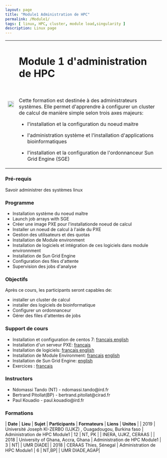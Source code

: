 ```yaml
---
layout: page
title: "Module1 Administration de HPC"
permalink: /Module1/
tags: [ linux, HPC, cluster, module load,singularity ]
description: Linux page
---
```

<table class="table-contact">
<tr>
<td><img width="100%" src="{{ site.url }}/images/training-hpcadvanced.jpeg" alt="" />
</td>
<td>
<h1> Module 1 d'administration de HPC</h1><br />

Cette formation est destinée à des administrateurs systèmes.
Elle permet d'apprendre à configurer un cluster de calcul de manière simple selon trois axes majeurs:


-  l'installation et  la configuration du noeud  maitre

-  l'administration système  et l'installation d'applications bioinformatiques

-  l'installation et la configuration de l'ordonnanceur  Sun Grid Engine (SGE)

</td>
</tr>
</table>

### Pré-requis
Savoir administrer des systèmes linux



<div id="colonne1">
<h3>Programme</h3>
<ul>
<li> Installation système du noeud maître</li>
<li> Launch job arrays with SGE</li>
<li> Créer une image PXE pour l'installationde noeud de  calcul </li>
<li> Installer un noeud de calcul à l'aide du PXE </li>
<li> Gestion des utilisateurs et des quotas</li>
<li> Installation de Module environment</li>  
<li> Installation de logiciels et intégration de ces logiciels dans module environnment</li>  
<li> Installation de Sun Grid Engine</li> 
<li> Configuration des files d'attente</li> 
<li> Supervision des jobs d'analyse</li>          
</ul>
</div>

<div id="colonne2">
<h3>Objectifs</h3>
Après ce cours, les participants seront capables de:
<ul>
<li>installer un cluster de calcul </li>
<li>installer des logiciels de  bioinformatique</li>
<li>Configurer un ordonnanceur</li>
<li>Gérer des files d'attentes de jobs</li>
</ul>
</div>

<div id="colonne3">
<h3>Support de cours</h3>
<ul>
<li>Installation et configuration de centos 7: <a target="_blank" href="{{ site.url }}/hpc/installationcentos7">francais</a><a target="_blank" href="{{ site.url }}/hpc/centos7installation">  english</a></li>
<li>Installation d'un serveur PXE: <a target="_blank" href="{{ site.url }}/hpc/installationpxe">francais</a></li>
<li>Installation de logiciels: <a target="_blank" href="{{ site.url }}/hpc/installationlogiciel">francais</a><a target="_blank" href="{{ site.url }}/hpc/softwareinstallation"> english</a></li>   
<li>Installation de Module Environment: <a target="_blank" href="{{ site.url }}/hpc/installationmodule">francais</a> 
<a target="_blank" href="{{ site.url }}/hpc/moduleinstallation">  english</a></li> 
<li>Installation de Sun Grid Engine: <a target="_blank" href="{{ site.url }}/hpc/sgeinstallation">english</a></li>
<li>Exercices : <a target="_blank" href="{{ site.url }}/hpc/exercicesModule1">francais</a> </li>
</ul>
</div>

<div id="nextInline" class="clearfix">
<h3>Instructors</h3>
<ul>
    <li>Ndomassi Tando (NT) - ndomassi.tando@ird.fr</li>
    <li>Bertrand Pitollat(BP) - bertrand.pitollat@cirad.fr </li>
    <li>Paul Kouadio - paul.kouadio@ird.fr </li>
    
    
</ul>
</div>

### Formations
 
| **Date** | **Lieu** | **Sujet** | **Participants** | **Formateurs** | **Liens** | **Unites** |
| 2019 | Université Joseph KI-ZERBO (UJKZ) , Ouagadougou, Burkina faso |  Administration de HPC Module1  | 12 | NT, PK | | INERA, UJKZ, CERAAS |
| 2018 | University of Ghana, Accra, Ghana |  Administration de HPC Module1  | 3 | NT| | UMR DIADE|
| 2018 | CERAAS Thies, Sénegal |  Administration de HPC Module1  | 6 | NT,BP| | UMR DIADE,AGAP|


